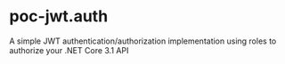 # poc-jwt.auth
A simple JWT authentication/authorization implementation using roles to authorize your .NET Core 3.1 API
